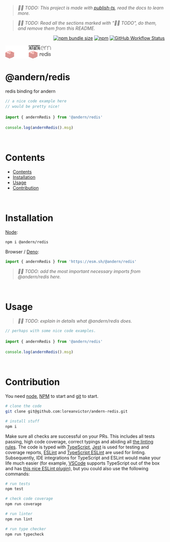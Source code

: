 > _👷🏽 TODO: This project is made with [publish-ts](https://github.com/trcps/publish-ts), read the docs to learn more._

> _👷🏽 TODO: Read all the sections marked with "👷🏽 TODO", do them, and remove them from this README._

<div align="right">

[![npm bundle size](https://img.shields.io/bundlephobia/minzip/@andern/redis@latest?color=black&label=&style=flat-square)](https://bundlephobia.com/package/@andern/redis@latest)
[![npm](https://img.shields.io/npm/v/@andern/redis?color=black&label=&style=flat-square)](https://www.npmjs.com/package/@andern/redis)
[![GitHub Workflow Status](https://img.shields.io/github/actions/workflow/status/loreanvictor/andern-redis/coverage.yml?label=&style=flat-square)](https://github.com/loreanvictor/andern-redis/actions/workflows/coverage.yml)

</div>

<img src="./logo-dark.svg#gh-dark-mode-only" height="42px"/>
<img src="./logo-light.svg#gh-light-mode-only" height="42px"/>

# @andern/redis

redis binding for andern

```js
// a nice code example here
// would be pretty nice!

import { andernRedis } from '@andern/redis'

console.log(andernRedis().msg)
```

<br>

# Contents

- [Contents](#contents)
- [Installation](#installation)
- [Usage](#usage)
- [Contribution](#contribution)

<br>

# Installation

[Node](https://nodejs.org/en/):

```bash
npm i @andern/redis
```

Browser / [Deno](https://deno.land):

```js
import { andernRedis } from 'https://esm.sh/@andern/redis'
```
> _👷🏽 TODO: add the most important necessary imports from @andern/redis here._

<br>

# Usage

> _👷🏽 TODO: explain in details what @andern/redis does._

```js
// perhaps with some nice code examples.

import { andernRedis } from '@andern/redis'

console.log(andernRedis().msg)
```

<br>

# Contribution

You need [node](https://nodejs.org/en/), [NPM](https://www.npmjs.com) to start and [git](https://git-scm.com) to start.

```bash
# clone the code
git clone git@github.com:loreanvictor/andern-redis.git
```
```bash
# install stuff
npm i
```

Make sure all checks are successful on your PRs. This includes all tests passing, high code coverage, correct typings and abiding all [the linting rules](https://github.com/loreanvictor/andern-redis/blob/main/.eslintrc). The code is typed with [TypeScript](https://www.typescriptlang.org), [Jest](https://jestjs.io) is used for testing and coverage reports, [ESLint](https://eslint.org) and [TypeScript ESLint](https://typescript-eslint.io) are used for linting. Subsequently, IDE integrations for TypeScript and ESLint would make your life much easier (for example, [VSCode](https://code.visualstudio.com) supports TypeScript out of the box and has [this nice ESLint plugin](https://marketplace.visualstudio.com/items?itemName=dbaeumer.vscode-eslint)), but you could also use the following commands:

```bash
# run tests
npm test
```
```bash
# check code coverage
npm run coverage
```
```bash
# run linter
npm run lint
```
```bash
# run type checker
npm run typecheck
```
